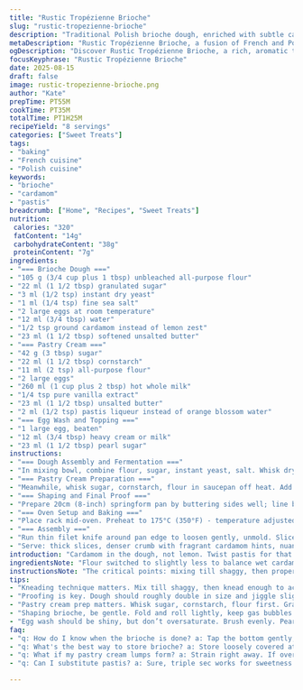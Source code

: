 ```yaml
---
title: "Rustic Tropézienne Brioche"
slug: "rustic-tropezienne-brioche"
description: "Traditional Polish brioche dough, enriched with subtle cardamom replacing lemon zest. Pastis replaces orange blossom water for aromatic depth in custard. Dough proofed until visibly doubled and slightly jiggly; cream strained for velvety texture. Final brioche topped with coarse pearl sugar for crunch contrast. Slicing technique critical for clean layers. Cream spread with spatula to prevent tearing. Egg wash glossy, golden crust the visual cue. Cooling fully before assembly to hold structure. Achieves tender crumb with buttery richness, balanced with fragrant custard punch."
metaDescription: "Rustic Tropézienne Brioche, a fusion of French and Polish styles with aromatic cardamom and pastis in custard. A baking adventure awaits you."
ogDescription: "Discover Rustic Tropézienne Brioche, a rich, aromatic treat blending cardamom and pastis for an unforgettable taste experience."
focusKeyphrase: "Rustic Tropézienne Brioche"
date: 2025-08-15
draft: false
image: rustic-tropezienne-brioche.png
author: "Kate"
prepTime: PT55M
cookTime: PT35M
totalTime: PT1H25M
recipeYield: "8 servings"
categories: ["Sweet Treats"]
tags:
- "baking"
- "French cuisine"
- "Polish cuisine"
keywords:
- "brioche"
- "cardamom"
- "pastis"
breadcrumb: ["Home", "Recipes", "Sweet Treats"]
nutrition: 
 calories: "320"
 fatContent: "14g"
 carbohydrateContent: "38g"
 proteinContent: "7g"
ingredients:
- "=== Brioche Dough ==="
- "105 g (3/4 cup plus 1 tbsp) unbleached all-purpose flour"
- "22 ml (1 1/2 tbsp) granulated sugar"
- "3 ml (1/2 tsp) instant dry yeast"
- "1 ml (1/4 tsp) fine sea salt"
- "2 large eggs at room temperature"
- "12 ml (3/4 tbsp) water"
- "1/2 tsp ground cardamom instead of lemon zest"
- "23 ml (1 1/2 tbsp) softened unsalted butter"
- "=== Pastry Cream ==="
- "42 g (3 tbsp) sugar"
- "22 ml (1 1/2 tbsp) cornstarch"
- "11 ml (2 tsp) all-purpose flour"
- "2 large eggs"
- "260 ml (1 cup plus 2 tbsp) hot whole milk"
- "1/4 tsp pure vanilla extract"
- "23 ml (1 1/2 tbsp) unsalted butter"
- "2 ml (1/2 tsp) pastis liqueur instead of orange blossom water"
- "=== Egg Wash and Topping ==="
- "1 large egg, beaten"
- "12 ml (3/4 tbsp) heavy cream or milk"
- "23 ml (1 1/2 tbsp) pearl sugar"
instructions:
- "=== Dough Assembly and Fermentation ==="
- "In mixing bowl, combine flour, sugar, instant yeast, salt. Whisk dry ingredients briefly to blend evenly. Add eggs, water, cardamom. Mix on low speed with dough hook until dough forms shaggy mass. Add softened butter in small pieces. Knead 6 minutes until dough is tacky, elastic but still slightly sticky. Avoid flour additions—sticky dough is normal for brioche. Transfer to lightly oiled bowl, cover tightly with plastic wrap. Proof in warm humid spot until dough doubles and jiggles when shaken, about 2 hours plus 10 minutes. Dough that looks fractured or deflates means overproofed—start over or chill dough briefly then re-knead."
- "=== Pastry Cream Preparation ==="
- "Meanwhile, whisk sugar, cornstarch, flour in saucepan off heat. Add eggs, whisk until smooth. Gradually add hot milk in steady stream, whisk vigorously to combine. Place over medium heat, stir continuously scraping bottom and sides to prevent scorching. After about 5 minutes, mixture thickens to pudding consistency, should coat back of spoon. Remove from heat. Stir in butter and pastis. Pass cream through fine sieve to remove any lumps. Cover surface with plastic directly to prevent skin formation. Let cool to barely lukewarm. Refrigerate min 1 hour until fully chilled and set. Before assembly, fold cream gently to soften and lighten."
- "=== Shaping and Final Proof ==="
- "Prepare 20cm (8-inch) springform pan by buttering sides well; line base with parchment, butter parchment. Lightly flour workspace and gently fold dough over 1 minute to degas without tearing structure. Shape into smooth ball. Roll out with light dusting into approx 20cm disk, even thickness, slightly thinner center to encourage even bake. Place in pan snugly. Cover with oiled plastic wrap. Proof again 1hr 25min in warm spot until visibly inflated, puffy, will spring back slowly when poked; avoid overproof—too soft = collapse in oven."
- "=== Oven Setup and Baking ==="
- "Place rack mid-oven. Preheat to 175°C (350°F) - temperature adjusted slightly lower for even crust caramelization. Whisk egg and cream into glossy wash. Use pastry brush to coat top of dough evenly, but don’t oversaturate. Sprinkle pearl sugar evenly over surface to create crackly sweet crust. Bake 27 to 30 minutes. Surface should be deep golden brown with crackling sugar caramel spots. Tap lightly base, should sound hollow. If top browns too fast, tent with foil and continue baking. Cool fully on wire rack until completely room temperature. Cooling is critical to set crumb and prevent humidity inside."
- "=== Assembly ==="
- "Run thin filet knife around pan edge to loosen gently, unmold. Slice brioche horizontally with serrated knife in 2 equal halves. Avoid sawing motions that compress bread; steady back-and-forth with gentle downward pressure works best. Spoon or spread pastry cream onto bottom half, leaving about 1 cm border clear to avoid cream overflow during serving. Use silicone spatula to spread gently for even layer. Place top half back on. Press lightly to adhere. Keep chilled until serving same day. Allow brioche to come slightly to room temp 15 minutes before slicing for cream to soften but not ooze."
- "Serve: thick slices, denser crumb with fragrant cardamom hints, nuanced pastis sweetness. Pair with black coffee or rosé for accent."
introduction: "Cardamom in the dough, not lemon. Twist pastis for that licorice whisper in cream instead of floral orange blossom. Dough tacky, don’t fear. Sticky means rich butter soak coming. Patience key—dough must jiggle gently after proof, not collapse like sad souffle. Custard, strain, cool fully, plastic wrap pressed on surface stops nasty skin. Pearl sugar bursts crunch while egg wash seals moisture. Bake slow enough for golden crackle, avoid burnt bitter edges. Cutting technique? Serrated, gentle, steady. Rushing tears crumb, miserable mess. Old-school French-Polish hybrid, rustic charm meets fragrant twist. Not delicate, robust. Rich and forgiving. The way brioche was meant to be."
ingredientsNote: "Flour switched to slightly less to balance wet cardamom addition. Cardamom replaces lemon zest—warming, aromatic, subtle spice alters profile without overbearing. Pastis replaces orange blossom water—adds mature anise notes, more grounded than floral. Adjust water accordingly for moisture content in spices and liquid substitutions. Unsalted butter softened but never melted; temperature control during kneading crucial or dough becomes greasy and won’t rise properly. Pearl sugar optional but recommended for crunchy bites and caramelized topping. Egg temperature matters; room temp eggs emulsify better with dry ingredients, leading to silkier dough. Alternative sweeteners can alter texture—white sugar matches best. Plastic wrap tight on custard essential—no skin formation, no bitter patches. If custard overcooks and lumps form, pass through sieve promptly; do not discard. If dough overproofs and starts to collapse, place in fridge immediately to stop fermentation. If no pastis, substitute with equal amount triple sec or leave out, note flavor shifts toward sweeter orange. Can swap cardamom for finely grated orange zest for brighter profile."
instructionsNote: "The critical points: mixing till shaggy, then proper kneading time to activate gluten and fully incorporate butter. Dough must be soft but hold shape; resist adding flour—this ruins crumb. Watch proofing visually—doubled volume can mislead; gentle jiggle is more reliable indicator. Whisk pastry cream off heat first to avoid scrambling eggs—add milk gradually to temper. Constant stirring over medium heat prevents lumps and scorching. Straining custard before chilling ensures cream silkiness. Dough shaping should avoid degassing fully—retain bubbles gently for lift. Final proof shorter than original, baked slightly longer to compensate for moisture changes from ingredient swaps. Egg wash done just before oven; dry brush strokes keep sugar intact and prevent dull patches. Baking carried out lower temp to get caramelized crust without burning sugar top. Cooling completely mandatory; if warm when sliced, cream runs and crumb smushes. Store brioche in loosely covered container if not serving immediately to keep crust crisp but crumb soft."
tips:
- "Kneading technique matters. Mix till shaggy, then knead enough to activate gluten. Aim for tacky dough, resist adding excess flour. This makes it soft."
- "Proofing is key. Dough should roughly double in size and jiggle slightly when shaken. If it looks deflated, you’ve overproofed. Time is crucial."
- "Pastry cream prep matters. Whisk sugar, cornstarch, flour first. Gradually add hot milk to avoid lumps. Stir constantly, scraping the bottom prevents scorching."
- "Shaping brioche, be gentle. Fold and roll lightly, keep gas bubbles. This helps with the rise. Use a serrated knife when slicing for clean cuts."
- "Egg wash should be shiny, but don’t oversaturate. Brush evenly. Pearl sugar on top adds crunch. Bake till golden brown; keep an eye on that sugar."
faq:
- "q: How do I know when the brioche is done? a: Tap the bottom gently, should sound hollow. Color deep golden brown, with crackling sugar on top."
- "q: What's the best way to store brioche? a: Store loosely covered at room temp. If not consumed quickly, refrigerate to prevent drying out."
- "q: What if my pastry cream lumps form? a: Strain right away. If overcooked, might happen. You can reheat gently, whisk vigorously again."
- "q: Can I substitute pastis? a: Sure, triple sec works for sweetness. Skip it if prefer no alcohol, just know the flavor will change. Keep it balanced."

---
```


